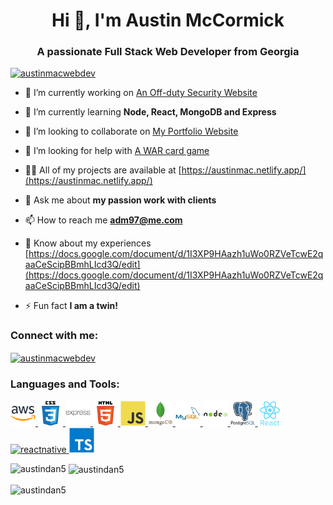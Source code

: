 <h1 align="center">Hi 👋, I'm Austin McCormick</h1>
<h3 align="center">A passionate Full Stack Web Developer from Georgia</h3>

<p align="left"> <a href="https://twitter.com/austinmacwebdev" target="blank"><img src="https://img.shields.io/twitter/follow/austinmacwebdev?logo=twitter&style=for-the-badge" alt="austinmacwebdev" /></a> </p>

- 🔭 I’m currently working on [An Off-duty Security Website](https://github.com/austindan5/OffDutysecurity)

- 🌱 I’m currently learning **Node, React, MongoDB and Express**

- 👯 I’m looking to collaborate on [My Portfolio Website](https://github.com/austindan5/McCormick-Consulting)

- 🤝 I’m looking for help with [A WAR card game](https://github.com/austindan5/WAR)

- 👨‍💻 All of my projects are available at [https://austinmac.netlify.app/](https://austinmac.netlify.app/)

- 💬 Ask me about **my passion work with clients**

- 📫 How to reach me **adm97@me.com**

- 📄 Know about my experiences [https://docs.google.com/document/d/1I3XP9HAazh1uWo0RZVeTcwE2qaaCeScipBBmhLIcd3Q/edit](https://docs.google.com/document/d/1I3XP9HAazh1uWo0RZVeTcwE2qaaCeScipBBmhLIcd3Q/edit)

- ⚡ Fun fact **I am a twin!**

<h3 align="left">Connect with me:</h3>
<p align="left">
<a href="https://twitter.com/austinmacwebdev" target="blank"><img align="center" src="https://raw.githubusercontent.com/rahuldkjain/github-profile-readme-generator/master/src/images/icons/Social/twitter.svg" alt="austinmacwebdev" height="30" width="40" /></a>
</p>

<h3 align="left">Languages and Tools:</h3>
<p align="left"> <a href="https://aws.amazon.com" target="_blank" rel="noreferrer"> <img src="https://raw.githubusercontent.com/devicons/devicon/master/icons/amazonwebservices/amazonwebservices-original-wordmark.svg" alt="aws" width="40" height="40"/> </a> <a href="https://www.w3schools.com/css/" target="_blank" rel="noreferrer"> <img src="https://raw.githubusercontent.com/devicons/devicon/master/icons/css3/css3-original-wordmark.svg" alt="css3" width="40" height="40"/> </a> <a href="https://expressjs.com" target="_blank" rel="noreferrer"> <img src="https://raw.githubusercontent.com/devicons/devicon/master/icons/express/express-original-wordmark.svg" alt="express" width="40" height="40"/> </a> <a href="https://www.w3.org/html/" target="_blank" rel="noreferrer"> <img src="https://raw.githubusercontent.com/devicons/devicon/master/icons/html5/html5-original-wordmark.svg" alt="html5" width="40" height="40"/> </a> <a href="https://developer.mozilla.org/en-US/docs/Web/JavaScript" target="_blank" rel="noreferrer"> <img src="https://raw.githubusercontent.com/devicons/devicon/master/icons/javascript/javascript-original.svg" alt="javascript" width="40" height="40"/> </a> <a href="https://www.mongodb.com/" target="_blank" rel="noreferrer"> <img src="https://raw.githubusercontent.com/devicons/devicon/master/icons/mongodb/mongodb-original-wordmark.svg" alt="mongodb" width="40" height="40"/> </a> <a href="https://www.mysql.com/" target="_blank" rel="noreferrer"> <img src="https://raw.githubusercontent.com/devicons/devicon/master/icons/mysql/mysql-original-wordmark.svg" alt="mysql" width="40" height="40"/> </a> <a href="https://nodejs.org" target="_blank" rel="noreferrer"> <img src="https://raw.githubusercontent.com/devicons/devicon/master/icons/nodejs/nodejs-original-wordmark.svg" alt="nodejs" width="40" height="40"/> </a> <a href="https://www.postgresql.org" target="_blank" rel="noreferrer"> <img src="https://raw.githubusercontent.com/devicons/devicon/master/icons/postgresql/postgresql-original-wordmark.svg" alt="postgresql" width="40" height="40"/> </a> <a href="https://reactjs.org/" target="_blank" rel="noreferrer"> <img src="https://raw.githubusercontent.com/devicons/devicon/master/icons/react/react-original-wordmark.svg" alt="react" width="40" height="40"/> </a> <a href="https://reactnative.dev/" target="_blank" rel="noreferrer"> <img src="https://reactnative.dev/img/header_logo.svg" alt="reactnative" width="40" height="40"/> </a> <a href="https://www.typescriptlang.org/" target="_blank" rel="noreferrer"> <img src="https://raw.githubusercontent.com/devicons/devicon/master/icons/typescript/typescript-original.svg" alt="typescript" width="40" height="40"/> </a> </p>

<p><img align="left" src="https://github-readme-stats.vercel.app/api/top-langs?username=austindan5&show_icons=true&locale=en&layout=compact" alt="austindan5" /></p>

<p>&nbsp;<img align="center" src="https://github-readme-stats.vercel.app/api?username=austindan5&show_icons=true&locale=en" alt="austindan5" /></p>

<p><img align="center" src="https://github-readme-streak-stats.herokuapp.com/?user=austindan5&" alt="austindan5" /></p>

